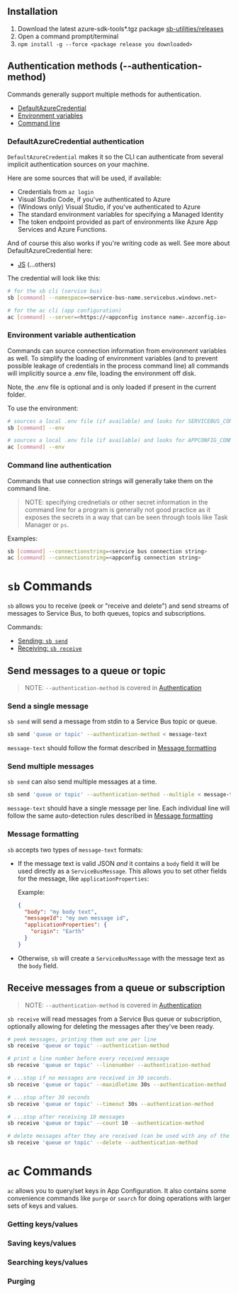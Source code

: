 ## Installation

1. Download the latest azure-sdk-tools*.tgz package [sb-utilities/releases](https://github.com/richardpark-msft/sb-utilities/releases)
2. Open a command prompt/terminal
3. `npm install -g --force <package release you downloaded>`

## Authentication methods (--authentication-method)

Commands generally support multiple methods for authentication.

- [DefaultAzureCredential](#defaultazurecredential-authentication)
- [Environment variables](#environment-variable-authentication)
- [Command line](#command-line-authentication)

### DefaultAzureCredential authentication

`DefaultAzureCredential` makes it so the CLI can authenticate from several implicit authentication sources on your machine.

Here are some sources that will be used, if available: 
* Credentials from `az login`
* Visual Studio Code, if you've authenticated to Azure
* (Windows only) Visual Studio, if you've authenticated to Azure
* The standard environment variables for specifying a Managed Identity
* The token endpoint provided as part of environments like Azure App Services and Azure Functions.

And of course this also works if you're writing code as well. See more about DefaultAzureCredential here:
- [JS](https://github.com/Azure/azure-sdk-for-js/blob/master/sdk/identity/identity/README.md)
(...others)

The credential will look like this:

```bash
# for the sb cli (service bus)
sb [command] --namespace=<service-bus-name.servicebus.windows.net>

# for the ac cli (app configuration)
ac [command] --server=<https://<appconfig instance name>.azconfig.io>
```

### Environment variable authentication

Commands can source connection information from environment variables as well. To simplify the loading of environment variables (and to prevent possible leakage of credentials in the process command line) all commands will implicitly source a .env file, loading the 
environment off disk.

Note, the .env file is optional and is only loaded if present in the current folder.

To use the environment:

```bash
# sources a local .env file (if available) and looks for SERVICEBUS_CONNECTION_STRING in the environment
sb [command] --env

# sources a local .env file (if available) and looks for APPCONFIG_CONNECTION_STRING in the environment
ac [command] --env
```

### Command line authentication

Commands that use connection strings will generally take them on the command line.

> NOTE: specifying crednetials or other secret information in the command line for a program is generally not good practice as it exposes the secrets in a way that can be seen through tools like Task Manager or `ps`.

Examples:

```bash
sb [command] --connectionstring=<service bus connection string>
ac [command] --connectionstring=<appconfig connection string>
```

# `sb` Commands

`sb` allows you to receive (peek or "receive and delete") and send streams of messages to Service Bus, to both queues, topics and subscriptions.

Commands:

- [Sending: `sb send`](#send-messages-to-a-queue-or-topic)
- [Receiving: `sb receive`](#receive-messages-from-a-queue-or-subscription)

## Send messages to a queue or topic

> NOTE: `--authentication-method` is covered in [Authentication](#authentication)


### Send a single message

`sb send` will send a message from stdin to a Service Bus topic or queue.

```bash
sb send 'queue or topic' --authentication-method < message-text
```

`message-text` should follow the format described in [Message formatting](#message-formatting)

### Send multiple messages

`sb send` can also send multiple messages at a time. 

```bash
sb send 'queue or topic' --authentication-method --multiple < message-text
```

`message-text` should have a single message per line. Each individual line will follow the same auto-detection rules described in [Message formatting](#message-formatting)

### Message formatting

`sb` accepts two types of `message-text` formats:

* If the message text is valid JSON _and_ it contains a `body` field it will be used directly as a `ServiceBusMessage`. This allows you to set other fields for the message, like `applicationProperties`:

  Example:

  ```json
  { 
    "body": "my body text",
    "messageId": "my own message id",
    "applicationProperties": {
      "origin": "Earth"
    }
  }
  ```
 * Otherwise, `sb` will create a `ServiceBusMessage` with the message text as the `body` field.

## Receive messages from a queue or subscription

> NOTE: `--authentication-method` is covered in [Authentication](#authentication)

`sb receive` will read messages from a Service Bus queue or subscription, optionally allowing for deleting the
messages after they've been ready.

```bash
# peek messages, printing them out one per line
sb receive 'queue or topic' --authentication-method

# print a line number before every received message
sb receive 'queue or topic' --linenumber --authentication-method

# ...stop if no messages are received in 30 seconds.
sb receive 'queue or topic' --maxidletime 30s --authentication-method

# ...stop after 30 seconds
sb receive 'queue or topic' --timeout 30s --authentication-method

# ...stop after receiving 10 messages
sb receive 'queue or topic' --count 10 --authentication-method

# delete messages after they are received (can be used with any of the variations above)
sb receive 'queue or topic' --delete --authentication-method
```

# `ac` Commands

`ac` allows you to query/set keys in App Configuration. It also contains some convenience commands like `purge` or `search` for doing operations with larger sets of keys and values.

### Getting keys/values

### Saving keys/values

### Searching keys/values

### Purging


